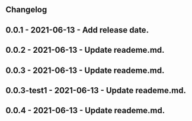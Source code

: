 ## Changelog
## 0.0.1 - 2021-06-13 - Add release date.
## 0.0.2 - 2021-06-13 - Update reademe.md.
## 0.0.3 - 2021-06-13 - Update reademe.md.
## 0.0.3-test1 - 2021-06-13 - Update reademe.md.
## 0.0.4 - 2021-06-13 - Update reademe.md.